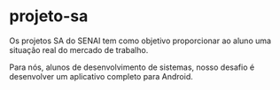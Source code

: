 # projeto-sa
Os projetos SA do SENAI tem como objetivo proporcionar ao aluno uma situação real do mercado de trabalho.

Para nós, alunos de desenvolvimento de sistemas, nosso desafio é desenvolver um aplicativo completo para Android.
